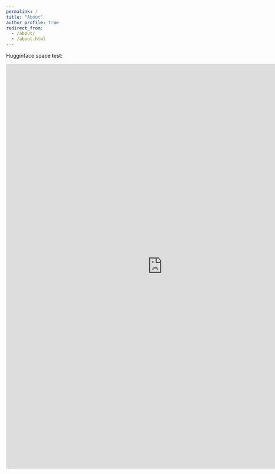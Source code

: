 ```yaml
---
permalink: /
title: "About"
author_profile: true
redirect_from: 
  - /about/
  - /about.html
---
```


Hugginface space test:
<iframe
	src="https://plaid-datasets-rotor37-visu.hf.space"
	frameborder="0"
	width="850"
	height="1100"
></iframe>
